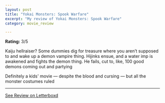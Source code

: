 ```yaml
---
layout: post
title: "Yokai Monsters: Spook Warfare"
excerpt: "My review of Yokai Monsters: Spook Warfare"
category: movie_review

---
```


**Rating:** 3/5

Kaiju hellraiser? Some dummies dig for treasure where you aren’t supposed to and wake up a demon vampire thing. Hijinks ensue, and a water imp is awakened and fights the demon thing. He fails, cut to, like, 100 good demons coming out and partying

Definitely a kids' movie — despite the blood and cursing — but all the monster costumes ruled

<hr>

[See Review on Letterboxd](https://boxd.it/4gTswv)
